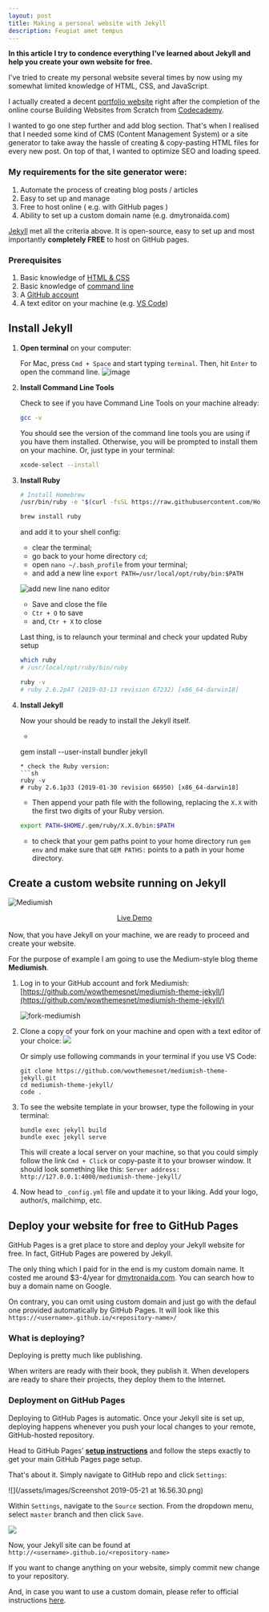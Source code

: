 ```yaml
---
layout: post
title: Making a personal website with Jekyll
description: Feugiat amet tempus
---
```

**In this article I try to condence everything I've learned about Jekyll and help you create your own website for free.**

I've tried to create my personal website several times by now using my somewhat limited knowledge of HTML, CSS, and
JavaScript.

I actually created a decent [portfolio website](https://dmytronayda.github.io/portfolio/) right after the completion of the online
course Building Websites from Scratch from [Codecademy](https://www.codecademy.com).

I wanted to go one step further and add blog section. That's when I realised that I needed some kind of CMS (Content
Management System) or a site generator to take away the hassle of creating & copy-pasting HTML files for every new post.
On top of that, I wanted to optimize SEO and loading speed.

### My requirements for the site generator were:
1. Automate the process of creating blog posts / articles
2. Easy to set up and manage
3. Free to host online ( e.g. with GitHub pages )
4. Ability to set up a custom domain name (e.g. dmytronaida.com)

[Jekyll](https://jekyllrb.com/) met all the criteria above. It is open-source, easy to set up and most importantly
__completely FREE__ to host on GitHub pages.

### Prerequisites
1. Basic knowledge of [HTML & CSS](https://internetingishard.com/)
2. Basic knowledge of [command line](https://www.taniarascia.com/how-to-use-the-command-line-for-apple-macos-and-linux/)
3. A [GitHub account](https://github.com/)
4. A text editor on your machine (e.g. [VS Code](https://code.visualstudio.com/))


## Install Jekyll

1. **Open terminal** on your computer:

    For Mac, press `Cmd + Space` and start typing `terminal`.
    Then, hit `Enter` to open the command line.
    ![image](/assets/images/termina.png)
2. **Install Command Line Tools**

    Check to see if you have Command Line Tools on your machine already:
    ```sh
    gcc -v
    ```
    You should see the version of the command line tools you are using if you have them installed. Otherwise, you will be
    prompted to install them on your machine. Or, just type in your terminal:
    ```sh
    xcode-select --install
    ```
3. **Install Ruby**

    ```sh
    # Install Homebrew
    /usr/bin/ruby -e "$(curl -fsSL https://raw.githubusercontent.com/Homebrew/install/master/install)"

    brew install ruby
    ```
    and add it to your shell config:
    * clear the terminal;
    * go back to your home directory `cd`;
    * open `nano ~/.bash_profile` from your terminal;
    * and add a new line `export PATH=/usr/local/opt/ruby/bin:$PATH`

    ![add new line nano editor](/assets/images/add_new_line.png)

    * Save and close the file
    * `Ctr + O` to save
    * and, `Ctr + X` to close

    Last thing, is to relaunch your terminal and check your updated Ruby setup
    ```sh
    which ruby
    # /usr/local/opt/ruby/bin/ruby

    ruby -v
    # ruby 2.6.2p47 (2019-03-13 revision 67232) [x86_64-darwin18]
    ```
4. **Install Jekyll**

    Now your should be ready to install the Jekyll itself.
    * ```sh
    gem install --user-install bundler jekyll
    ```
    * check the Ruby version:
    ```sh
    ruby -v
    # ruby 2.6.1p33 (2019-01-30 revision 66950) [x86_64-darwin18]
    ```
    * Then append your path file with the following, replacing the `X.X` with the first two digits of your Ruby version.
    ```sh
    export PATH=$HOME/.gem/ruby/X.X.0/bin:$PATH
    ```
    * to check that your gem paths point to your home directory run `gem env` and make sure that `GEM PATHS:` points to a
    path in your home directory.


## Create a custom website running on Jekyll

![Mediumish](/assets/images/jekyll-site-preview.png)

<div style="display: flex; justify-content: center">
    <a class="button" target="_blank" href="https://wowthemesnet.github.io/mediumish-theme-jekyll">
        <i class="fa fa-eye"></i> Live Demo
    </a>
</div>
<br>
Now, that you have Jekyll on your machine, we are ready to proceed and create your website.

For the purpose of example I am going to use the Medium-style blog theme **Mediumish**.


1. Log in to your GitHub account and fork Mediumish: [https://github.com/wowthemesnet/mediumish-theme-jekyll/](https://github.com/wowthemesnet/mediumish-theme-jekyll/)

    ![fork-mediumish](/assets/images/fork-mediumish.png)

2. Clone a copy of your fork on your machine and open with a text editor of your choice: 
     ![](/assets/images/clone-a-copy-of-your-fork.png)
    
    Or simply use following commands in your terminal if you use VS Code:  

    ```
    git clone https://github.com/wowthemesnet/mediumish-theme-jekyll.git
    cd mediumish-theme-jekyll/
    code . 
    ```

3. To see the website template in your browser, type the following in your terminal: 

    ```
    bundle exec jekyll build 
    bundle exec jekyll serve 
    ```
    This will create a local server on your machine, so that you could simply follow the link `Cmd + Click` or copy-paste it to your browser window. It should look something like this: `Server address: http://127.0.0.1:4000/mediumish-theme-jekyll/` 

4. Now head to `_config.yml` file and update it to your liking. Add your logo, author/s, mailchimp, etc. 

## Deploy your website for free to GitHub Pages

GitHub Pages is a gret place to store and deploy your Jekyll website for free. In fact, GitHub Pages are powered by Jekyll. 

The only thing which I paid for in the end is my custom domain name. It costed me around $3-4/year for [dmytronaida.com](http://www.dmytronaida.com/). You can search how to buy a domain name on Google. 

On contrary, you can omit using custom domain and just go with the defaul one provided automatically by GitHub Pages. It will look like this `https://<username>.github.io/<repository-name>/`

### What is deploying? 

Deploying is pretty much like publishing. 

When writers are ready with their book, they publish it. When developers are ready to share their projects, they deploy them to the Internet. 

### Deployment on GitHub Pages

Deploying to GitHub Pages is automatic. Once your Jekyll site is set up, deploying happens whenever you push your local changes to your remote, GitHub-hosted repository. 

Head to GitHub Pages’ [**setup instructions**](https://pages.github.com/) and follow the steps exactly to get your main GitHub Pages page setup.

That's about it. Simply navigate to GitHub repo and click `Settings`: 

![](/assets/images/Screenshot 2019-05-21 at 16.56.30.png)

Within `Settings`, navigate to the `Source` section. From the dropdown menu, select `master` branch and then click `Save`.

![](/assets/images/githubpagessection.png)

Now, your Jekyll site can be found at `http://<username>.github.io/<repository-name>` 

If you want to change anything on your website, simply commit new change to your repository. 

And, in case you want to use a custom domain, please refer to official instructions [here](https://help.github.com/en/articles/using-a-custom-domain-with-github-pages). 

